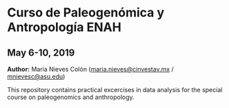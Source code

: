 # Curso de Paleogenómica y Antropología ENAH

## May 6-10, 2019

**Author:** Maria Nieves Colón (maria.nieves@cinvestav.mx / mnievesc@asu.edu)

This repository contains practical excercises in data analysis for the special course on paleogenomics and anthropology. 
